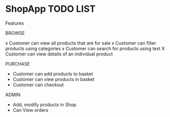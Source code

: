 # ShopApp TODO LIST

Features

BROWSE

x Customer can view all products that are for sale
x Customer can filter products using categories
x Customer can search for products using text
X Customer can view details of an individual product

PURCHASE

- Customer can add products to basket
- Customer can view products in basket
- Customer can checkout

ADMIN

- Add, modify products in Shop
- Can View orders
